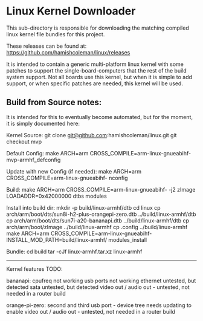 Linux Kernel Downloader
=======================

This sub-directory is responsible for downloading the matching compiled
linux kernel file bundles for this project.

These releases can be found at:
    https://github.com/hamishcoleman/linux/releases

It is intended to contain a generic multi-platform linux kernel with some
patches to support the single-board-computers that the rest of the build
system support.  Not all boards use this kernel, but when it is simple to
add support, or when specific patches are needed, this kernel will be used.


Build from Source notes:
------------------------

It is intended for this to eventually become automated, but for the moment,
it is simply documented here:

Kernel Source:
    git clone git@github.com:hamishcoleman/linux.git
    git checkout mvp

Default Config:
    make ARCH=arm CROSS_COMPILE=arm-linux-gnueabihf- mvp-armhf_defconfig

Update with new Config (if needed):
    make ARCH=arm CROSS_COMPILE=arm-linux-gnueabihf- nconfig

Build:
    make ARCH=arm CROSS_COMPILE=arm-linux-gnueabihf- -j2 zImage LOADADDR=0x42000000 dtbs modules

Install into build dir:
    mkdir -p build/linux-armhf/dtb
    cd linux
    cp arch/arm/boot/dts/sun8i-h2-plus-orangepi-zero.dtb ../build/linux-armhf/dtb
    cp arch/arm/boot/dts/sun7i-a20-bananapi.dtb ../build/linux-armhf/dtb
    cp arch/arm/boot/zImage ../build/linux-armhf
    cp .config ../build/linux-armhf
    make ARCH=arm CROSS_COMPILE=arm-linux-gnueabihf- \
        INSTALL_MOD_PATH=build/linux-armhf/ modules_install

Bundle:
    cd build
    tar -cJf linux-armhf.tar.xz linux-armhf

---
Kernel features TODO:

bananapi:
    cpufreq not working
    usb ports not working
    ethernet untested, but detected
    sata untested, but detected
    video out / audio out - untested, not needed in a router build

orange-pi-zero:
    second and third usb port - device tree needs updating to enable
    video out / audio out - untested, not needed in a router build

